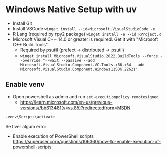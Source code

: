 # Windows Native Setup with uv

- Install Git
- Install VSCode `winget install --id=Microsoft.VisualStudioCode -e`
- R Lang (required by rpy2 package) `winget install -e --id RProject.R`
- Microsoft Visual C++ 14.0 or greater is required. Get it with "Microsoft C++ Build Tools"
  - Required by psutil (prefect -> distributed -> psutil)
  - `winget install Microsoft.VisualStudio.2022.BuildTools --force --override "--wait --passive --add Microsoft.VisualStudio.Component.VC.Tools.x86.x64 --add Microsoft.VisualStudio.Component.Windows11SDK.22621"`

## Enable venv

- Open powershell as admin and run `set-executionpolicy remotesigned`
  - https://learn.microsoft.com/en-us/previous-versions//bb613481(v=vs.85)?redirectedfrom=MSDN

```sh
.venv\Scripts\activate
```

Se tiver algum erro:

- Enable execution of PowerShell scripts https://superuser.com/questions/106360/how-to-enable-execution-of-powershell-scripts

